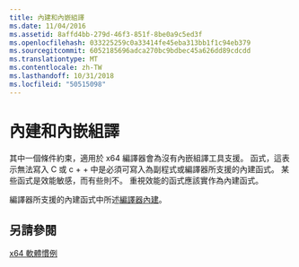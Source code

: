 ```yaml
---
title: 內建和內嵌組譯
ms.date: 11/04/2016
ms.assetid: 8affd4bb-279d-46f3-851f-8be0a9c5ed3f
ms.openlocfilehash: 033225259c0a33414fe45eba313bb1f1c94eb379
ms.sourcegitcommit: 6052185696adca270bc9bdbec45a626dd89cdcdd
ms.translationtype: MT
ms.contentlocale: zh-TW
ms.lasthandoff: 10/31/2018
ms.locfileid: "50515098"
---
```

# <a name="intrinsics-and-inline-assembly"></a>內建和內嵌組譯

其中一個條件約束，適用於 x64 編譯器會為沒有內嵌組譯工具支援。 函式，這表示無法寫入 C 或 c + + 中是必須可寫入為副程式或編譯器所支援的內建函式。 某些函式是效能敏感，而有些則不。 重視效能的函式應該實作為內建函式。

編譯器所支援的內建函式中所述[編譯器內建](../intrinsics/compiler-intrinsics.md)。

## <a name="see-also"></a>另請參閱

[x64 軟體慣例](../build/x64-software-conventions.md)